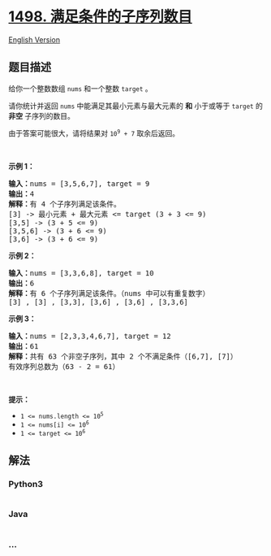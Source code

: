 # [1498. 满足条件的子序列数目](https://leetcode.cn/problems/number-of-subsequences-that-satisfy-the-given-sum-condition)

[English Version](/solution/1400-1499/1498.Number%20of%20Subsequences%20That%20Satisfy%20the%20Given%20Sum%20Condition/README_EN.md)

## 题目描述

<!-- 这里写题目描述 -->

<p>给你一个整数数组 <code>nums</code> 和一个整数 <code>target</code> 。</p>

<p>请你统计并返回 <code>nums</code> 中能满足其最小元素与最大元素的 <strong>和</strong> 小于或等于 <code>target</code> 的 <strong>非空</strong> 子序列的数目。</p>

<p>由于答案可能很大，请将结果对<meta charset="UTF-8" />&nbsp;<code>10<sup>9</sup>&nbsp;+ 7</code>&nbsp;取余后返回。</p>

<p>&nbsp;</p>

<p><strong>示例 1：</strong></p>

<pre>
<strong>输入：</strong>nums = [3,5,6,7], target = 9
<strong>输出：</strong>4
<strong>解释：</strong>有 4 个子序列满足该条件。
[3] -&gt; 最小元素 + 最大元素 &lt;= target (3 + 3 &lt;= 9)
[3,5] -&gt; (3 + 5 &lt;= 9)
[3,5,6] -&gt; (3 + 6 &lt;= 9)
[3,6] -&gt; (3 + 6 &lt;= 9)
</pre>

<p><strong>示例 2：</strong></p>

<pre>
<strong>输入：</strong>nums = [3,3,6,8], target = 10
<strong>输出：</strong>6
<strong>解释：</strong>有 6 个子序列满足该条件。（nums 中可以有重复数字）
[3] , [3] , [3,3], [3,6] , [3,6] , [3,3,6]</pre>

<p><strong>示例 3：</strong></p>

<pre>
<strong>输入：</strong>nums = [2,3,3,4,6,7], target = 12
<strong>输出：</strong>61
<strong>解释：</strong>共有 63 个非空子序列，其中 2 个不满足条件（[6,7], [7]）
有效序列总数为（63 - 2 = 61）
</pre>

<p>&nbsp;</p>

<p><strong>提示：</strong></p>

<ul>
	<li><code>1 &lt;= nums.length &lt;= 10<sup>5</sup></code></li>
	<li><code>1 &lt;= nums[i] &lt;= 10<sup>6</sup></code></li>
	<li><code>1 &lt;= target &lt;= 10<sup>6</sup></code></li>
</ul>

## 解法

<!-- 这里可写通用的实现逻辑 -->

<!-- tabs:start -->

### **Python3**

<!-- 这里可写当前语言的特殊实现逻辑 -->

```python

```

### **Java**

<!-- 这里可写当前语言的特殊实现逻辑 -->

```java

```

### **...**

```

```

<!-- tabs:end -->
